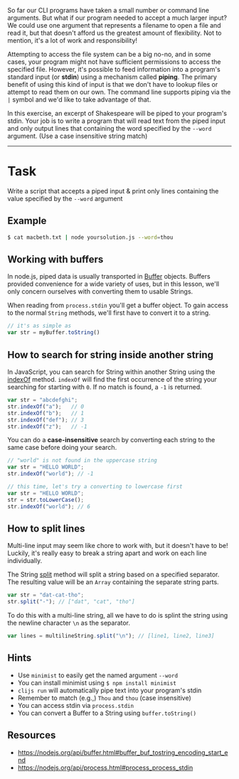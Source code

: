 So far our CLI programs have taken a small number or command line arguments. But
what if our program needed to accept a much larger input? We could use one
argument that represents a filename to open a file and read it, but that doesn't
afford us the greatest amount of flexibility. Not to mention, it's a lot of work
and responsibility!

Attempting to access the file system can be a big no-no, and in some cases, your
program might not have sufficient permissions to access the specified file.
However, it's possible to feed information into a program's standard input (or
**stdin**) using a mechanism called **piping**. The primary benefit of using
this kind of input is that we don't have to lookup files or attempt to read them
on our own. The command line supports piping via the `|` symbol and we'd like to
take advantage of that.

In this exercise, an excerpt of Shakespeare will be piped to your program's
stdin. Your job is to write a program that will read text from the piped input
and only output lines that containing the word specified by the `--word`
argument. (Use a case insensitive string match)

----

# Task

Write a script that accepts a piped input & print only lines containing the
value specified by the `--word` argument

## Example

```sh
$ cat macbeth.txt | node yoursolution.js --word=thou
```

## Working with buffers

In node.js, piped data is usually transported in [Buffer][Buffer] objects.
Buffers provided convenience for a wide variety of uses, but in this lesson,
we'll only concern ourselves with converting them to usable Strings.

When reading from `process.stdin` you'll get a buffer object. To gain access to
the normal `String` methods, we'll first have to convert it to a string.

```js
// it's as simple as
var str = myBuffer.toString()
```


## How to search for string inside another string

In JavaScript, you can search for String within another String using the
[indexOf][indexOf] method. `indexOf` will find the first occurrence of the
string your searching for starting with `0`. If no match is found, a `-1` is
returned.

```js
var str = "abcdefghi";
str.indexOf("a");   // 0
str.indexOf("b");   // 1
str.indexOf("def"); // 3
str.indexOf("z");   // -1
```

You can do a **case-insensitive** search by converting each string to the same
case before doing your search.

```js
// "world" is not found in the uppercase string
var str = "HELLO WORLD";
str.indexOf("world"); // -1

// this time, let's try a converting to lowercase first
var str = "HELLO WORLD";
str = str.toLowerCase();
str.indexOf("world"); // 6
```

## How to split lines

Multi-line input may seem like chore to work with, but it doesn't have to be!
Luckily, it's really easy to break a string apart and work on each line
individually.

The String [split][split] method will split a string based on a specified
separator. The resulting value will be an `Array` containing the separate string
parts.

```js
var str = "dat-cat-tho";
str.split("-"); // ["dat", "cat", "tho"]
```

To do this with a multi-line string, all we have to do is splint the string
using the newline character `\n` as the separator.

```js
var lines = multilineString.split("\n"); // [line1, line2, line3]
```

## Hints
* Use `minimist` to easily get the named argument `--word`
* You can install minimist using `$ npm install minimist`
* `clijs run` will automatically pipe text into your program's stdin
* Remember to match (e.g.,) `Thou` and `thou` (case insensitive)
* You can access stdin via `process.stdin`
* You can convert a Buffer to a String using `buffer.toString()`

## Resources
* https://nodejs.org/api/buffer.html#buffer_buf_tostring_encoding_start_end
* https://nodejs.org/api/process.html#process_process_stdin

[Buffer]: https://nodejs.org/api/buffer.html
[indexOf]: https://developer.mozilla.org/en-US/docs/Web/JavaScript/Reference/Global_Objects/String/indexOf
[split]: https://developer.mozilla.org/en-US/docs/Web/JavaScript/Reference/Global_Objects/String/split
